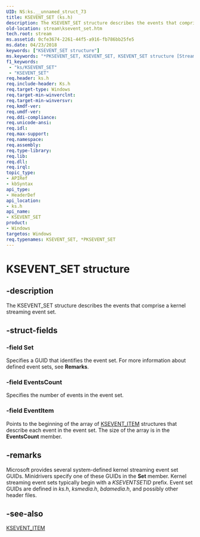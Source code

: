 ```yaml
---
UID: NS:ks.__unnamed_struct_73
title: KSEVENT_SET (ks.h)
description: The KSEVENT_SET structure describes the events that comprise a kernel streaming event set.
old-location: stream\ksevent_set.htm
tech.root: stream
ms.assetid: 0cfe3674-2261-44f5-a916-fb786bb25fe5
ms.date: 04/23/2018
keywords: ["KSEVENT_SET structure"]
ms.keywords: "*PKSEVENT_SET, KSEVENT_SET, KSEVENT_SET structure [Streaming Media Devices], PKSEVENT_SET, PKSEVENT_SET structure pointer [Streaming Media Devices], ks-struct_f3a678ec-93b4-4b60-959a-ca750b4ac4c2.xml, ks/KSEVENT_SET, ks/PKSEVENT_SET, stream.ksevent_set"
f1_keywords:
 - "ks/KSEVENT_SET"
 - "KSEVENT_SET"
req.header: ks.h
req.include-header: Ks.h
req.target-type: Windows
req.target-min-winverclnt: 
req.target-min-winversvr: 
req.kmdf-ver: 
req.umdf-ver: 
req.ddi-compliance: 
req.unicode-ansi: 
req.idl: 
req.max-support: 
req.namespace: 
req.assembly: 
req.type-library: 
req.lib: 
req.dll: 
req.irql: 
topic_type:
- APIRef
- kbSyntax
api_type:
- HeaderDef
api_location:
- ks.h
api_name:
- KSEVENT_SET
product:
- Windows
targetos: Windows
req.typenames: KSEVENT_SET, *PKSEVENT_SET
---
```


# KSEVENT_SET structure


## -description


The KSEVENT_SET structure describes the events that comprise a kernel streaming event set.


## -struct-fields




### -field Set

Specifies a GUID that identifies the event set. For more information about defined event sets, see <b>Remarks</b>.


### -field EventsCount

Specifies the number of events in the event set.


### -field EventItem

Points to the beginning of the array of <a href="https://docs.microsoft.com/windows-hardware/drivers/ddi/ks/ns-ks-ksevent_item">KSEVENT_ITEM</a> structures that describe each event in the event set. The size of the array is in the <b>EventsCount</b> member.


## -remarks



Microsoft provides several system-defined kernel streaming event set GUIDs. Minidrivers specify one of these GUIDs in the <b>Set</b> member. Kernel streaming event sets typically begin with a <i>KSEVENTSETID</i> prefix. Event set GUIDs are defined in <i>ks.h</i>, <i>ksmedia.h</i>, <i>bdamedia.h</i>, and possibly other header files.




## -see-also




<a href="https://docs.microsoft.com/windows-hardware/drivers/ddi/ks/ns-ks-ksevent_item">KSEVENT_ITEM</a>
 

 

